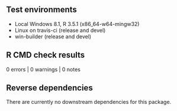 ## Test environments

* Local Windows 8.1, R 3.5.1 (x86_64-w64-mingw32)
* Linux on travis-ci (release and devel)
* win-builder (release and devel)

## R CMD check results

0 errors | 0 warnings | 0 notes

## Reverse dependencies

There are currently no downstream dependencies for this package.
